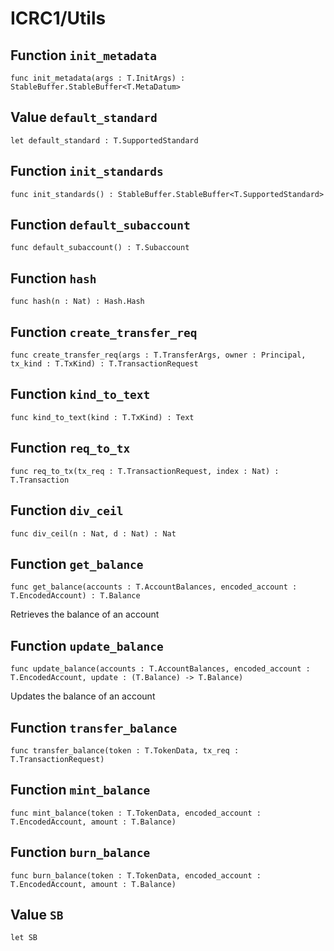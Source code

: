 # ICRC1/Utils

## Function `init_metadata`
``` motoko no-repl
func init_metadata(args : T.InitArgs) : StableBuffer.StableBuffer<T.MetaDatum>
```


## Value `default_standard`
``` motoko no-repl
let default_standard : T.SupportedStandard
```


## Function `init_standards`
``` motoko no-repl
func init_standards() : StableBuffer.StableBuffer<T.SupportedStandard>
```


## Function `default_subaccount`
``` motoko no-repl
func default_subaccount() : T.Subaccount
```


## Function `hash`
``` motoko no-repl
func hash(n : Nat) : Hash.Hash
```


## Function `create_transfer_req`
``` motoko no-repl
func create_transfer_req(args : T.TransferArgs, owner : Principal, tx_kind : T.TxKind) : T.TransactionRequest
```


## Function `kind_to_text`
``` motoko no-repl
func kind_to_text(kind : T.TxKind) : Text
```


## Function `req_to_tx`
``` motoko no-repl
func req_to_tx(tx_req : T.TransactionRequest, index : Nat) : T.Transaction
```


## Function `div_ceil`
``` motoko no-repl
func div_ceil(n : Nat, d : Nat) : Nat
```


## Function `get_balance`
``` motoko no-repl
func get_balance(accounts : T.AccountBalances, encoded_account : T.EncodedAccount) : T.Balance
```

Retrieves the balance of an account

## Function `update_balance`
``` motoko no-repl
func update_balance(accounts : T.AccountBalances, encoded_account : T.EncodedAccount, update : (T.Balance) -> T.Balance)
```

Updates the balance of an account

## Function `transfer_balance`
``` motoko no-repl
func transfer_balance(token : T.TokenData, tx_req : T.TransactionRequest)
```


## Function `mint_balance`
``` motoko no-repl
func mint_balance(token : T.TokenData, encoded_account : T.EncodedAccount, amount : T.Balance)
```


## Function `burn_balance`
``` motoko no-repl
func burn_balance(token : T.TokenData, encoded_account : T.EncodedAccount, amount : T.Balance)
```


## Value `SB`
``` motoko no-repl
let SB
```

